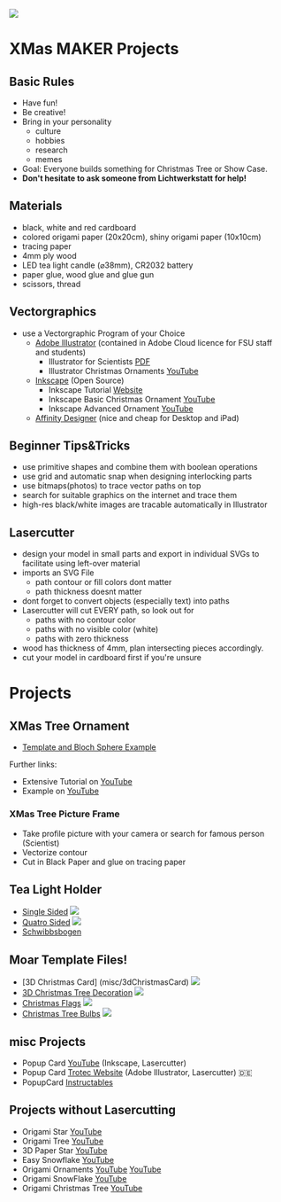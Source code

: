 ![](nanoXmas.png)
# XMas MAKER Projects

## Basic Rules
* Have fun!
* Be creative!
* Bring in your personality
  * culture
  * hobbies
  * research
  * memes
* Goal: Everyone builds something for Christmas Tree or Show Case.
* **Don't hesitate to ask someone from Lichtwerkstatt for help!**

## Materials
* black, white and red cardboard
* colored origami paper (20x20cm), shiny origami paper (10x10cm)
* tracing paper
* 4mm ply wood
* LED tea light candle (⌀38mm), CR2032 battery
* paper glue, wood glue and glue gun
* scissors, thread

## Vectorgraphics
* use a Vectorgraphic Program of your Choice
  * [Adobe Illustrator](https://www.adobe.com/de/products/illustrator.html) (contained in Adobe Cloud licence for FSU staff and students)
    * Illustrator for Scientists [PDF](https://www2.mrc-lmb.cam.ac.uk/groups/cartera/download/Illustrator-for-Scientists-A-Brief-Overview.pdf)
    * Illustrator Christmas Ornaments [YouTube](https://www.youtube.com/watch?v=2LMgF2GvWBE&ab_channel=SonduckFilm)
  * [Inkscape](https://inkscape.org/) (Open Source)
    * Inkscape Tutorial [Website](https://inkscape.org/learn/tutorials/)
    * Inkscape Basic Christmas Ornament [YouTube](https://www.youtube.com/watch?v=EAO-NTjMevw)
    * Inkscape Advanced Ornament [YouTube](https://www.youtube.com/watch?v=vl2D7ka4_8Q)
  * [Affinity Designer](https://affinity.serif.com/) (nice and cheap for Desktop and iPad)

## Beginner Tips&Tricks
* use primitive shapes and combine them with boolean operations
* use grid and automatic snap when designing interlocking parts
* use bitmaps(photos) to trace vector paths on top
* search for suitable graphics on the internet and trace them
* high-res black/white images are tracable automatically in Illustrator

## Lasercutter
* design your model in small parts and export in individual SVGs to facilitate using left-over material
* imports an SVG File
  * path contour or fill colors dont matter
  * path thickness doesnt matter
* dont forget to convert objects (especially text) into paths
* Lasercutter will cut EVERY path, so look out for
  * paths with no contour color
  * paths with no visible color (white)
  * paths with zero thickness
* wood has thickness of 4mm, plan intersecting pieces accordingly.
* cut your model in cardboard first if you're unsure 

# Projects

## XMas Tree Ornament
* [Template and Bloch Sphere Example](christmasTree_hanger)

Further links:
* Extensive Tutorial on [YouTube](https://www.youtube.com/watch?v=s6hlxlxbvPg&ab_channel=TheLaneLibraries)
* Example on [YouTube](https://www.youtube.com/watch?v=MlPlE84HQno&ab_channel=TheLaneLibraries)

### XMas Tree Picture Frame
* Take profile picture with your camera or search for famous person (Scientist)
* Vectorize contour
* Cut in Black Paper and glue on tracing paper

## Tea Light Holder
* [Single Sided](tealight_1sided) ![](tealight_1sided/mockup.jpg)
* [Quatro Sided](tealight_4sided) ![](tealight_4sided/mockup.jpg)
* [Schwibbsbogen](tealight_bogen)

## Moar Template Files!
* [3D Christmas Card] (misc/3dChristmasCard) ![](misc/3dChristmasCard/3d%20christmas%20card.jpg) 
* [3D Christmas Tree Decoration](misc/3dChristmasTreeDeko/) ![](misc/3dChristmasTreeDeko/3d%20christmas%20toy.jpg)
* [Christmas Flags](misc/ChristmasFlags/) ![](misc/ChristmasFlags/Flags%20for%20Christmas%20garland.jpg)
* [Christmas Tree Bulbs](misc/ChristmasTreeBulbs/) ![](misc/ChristmasTreeBulbs/Flags%20light%20bulbs.jpg)

## misc Projects
* Popup Card [YouTube](https://www.youtube.com/watch?v=3PHIyNMzrtk&ab_channel=FabLabOulu) (Inkscape, Lasercutter)
* Popup Card [Trotec Website](https://www.troteclaser.com/de/hilfe-support/hilfe-center/pop-up-karte-papier-erstellen) (Adobe Illustrator, Lasercutter) :de:
* PopupCard [Instructables](https://www.instructables.com/Popup-Cards-With-Laser-Cutter/)

## Projects without Lasercutting
* Origami Star [YouTube](https://www.youtube.com/watch?v=rOkAA6Fk0fc)
* Origami Tree [YouTube](https://www.youtube.com/watch?v=n8ICbk6Z8m0)
* 3D Paper Star [YouTube](https://www.youtube.com/watch?v=vT_aYYDsvtc)
* Easy Snowflake [YouTube](https://www.youtube.com/watch?v=7J2FcmWnMA4)
* Origami Ornaments [YouTube](https://www.youtube.com/watch?v=KtUxDOROZ0Q) [YouTube](https://www.youtube.com/watch?v=pGtUOPiDSXg)
* Origami SnowFlake [YouTube](https://www.youtube.com/watch?v=MbhlVfLtcaM)
* Origami Christmas Tree [YouTube](https://www.youtube.com/watch?v=OYXg0xq9A5M)